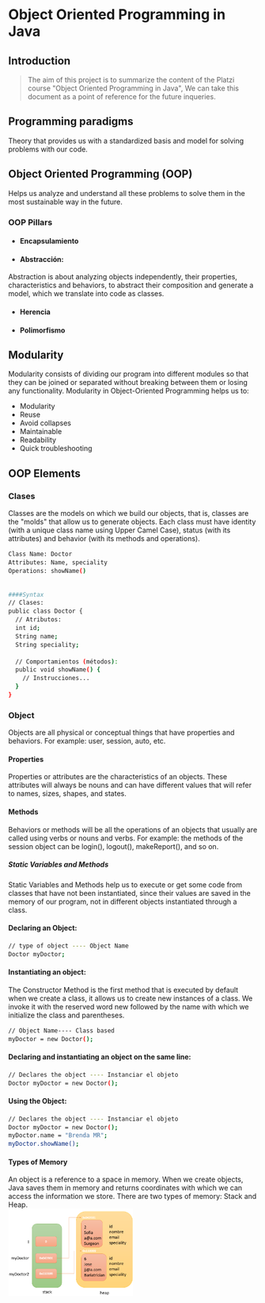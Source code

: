 # Object Oriented Programming in Java
## Introduction
> The aim of this project is to summarize the content of the Platzi course "Object Oriented Programming in Java", We can take this document as a point of reference for the future inqueries.

## Programming paradigms 
Theory that provides us with a standardized basis and model for solving problems with our code.

## Object Oriented Programming (OOP) 
Helps us analyze and understand all these problems to solve them in the most sustainable way in the future.
### OOP Pillars
- #### Encapsulamiento

- #### Abstracción: 
Abstraction is about analyzing objects independently, their properties, characteristics and behaviors, to abstract their composition and generate a model, which we translate into code as classes.
- #### Herencia

- #### Polimorfismo

## Modularity
Modularity consists of dividing our program into different modules so that they can be joined or separated without breaking between them or losing any functionality. Modularity in Object-Oriented Programming helps us to: 
- Modularity 
- Reuse 
- Avoid collapses 
- Maintainable 
- Readability 
- Quick troubleshooting


## OOP Elements
### Clases
Classes are the models on which we build our objects, that is, classes are the "molds" that allow us to generate objects. Each class must have identity (with a unique class name using Upper Camel Case), status (with its attributes) and behavior (with its methods and operations).
```bash
Class Name: Doctor 
Attributes: Name, speciality 
Operations: showName()
```
```bash

####Syntax
// Clases:
public class Doctor {
  // Atributos:
  int id;
  String name;
  String speciality;

  // Comportamientos (métodos):
  public void showName() {
    // Instrucciones...
  }
}
```

### Object
Objects are all physical or conceptual things that have properties and behaviors. For example: user, session, auto, etc.

#### Properties
Properties or attributes are the characteristics of an objects. These attributes will always be nouns and can have different values that will refer to names, sizes, shapes, and states.

#### Methods
Behaviors or methods will be all the operations of an objects that usually are called using verbs or nouns and verbs. For example: the methods of the session object can be login(), logout(), makeReport(), and so on.
##### Static Variables and Methods
Static Variables and Methods help us to execute or get some code from classes that have not been instantiated, since their values are saved in the memory of our program, not in different objects instantiated through a class.
#### Declaring an Object:

```bash
// type of object ---- Object Name
Doctor myDoctor;
```
#### Instantiating an object:
The Constructor Method is the first method that is executed by default when we create a class, it allows us to create new instances of a class. We invoke it with the reserved word new followed by the name with which we initialize the class and parentheses.

```bash
// Object Name---- Class based
myDoctor = new Doctor();
```
#### Declaring and instantiating an object on the same line:
```bash
// Declares the object ---- Instanciar el objeto
Doctor myDoctor = new Doctor();
```
#### Using the Object:

```bash
// Declares the object ---- Instanciar el objeto
Doctor myDoctor = new Doctor();
myDoctor.name = "Brenda MR";
myDoctor.showName();
```
#### Types of Memory
An object is a reference to a space in memory. When we create objects, Java saves them in memory and returns coordinates with which we can access the information we store.
There are two types of memory: Stack and Heap.
<br>
<img src="https://github.com/brendamrdz/week2-course1-java-oop/blob/main/objects-variables.png?raw=true" alt="alt text" width="50%" height="auto">






